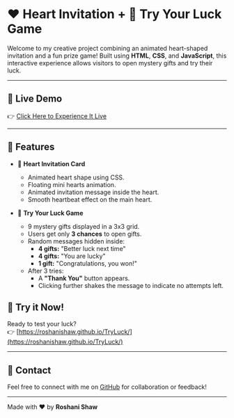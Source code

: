 # ❤️ Heart Invitation + 🎁 Try Your Luck Game

Welcome to my creative project combining an animated heart-shaped invitation and a fun prize game! Built using **HTML**, **CSS**, and **JavaScript**, this interactive experience allows visitors to open mystery gifts and try their luck.

---

## 🚀 Live Demo

👉 [Click Here to Experience It Live](https://roshanishaw.github.io/TryLuck/)

---

## 🎉 Features

- 💓 **Heart Invitation Card**  
   - Animated heart shape using CSS.
   - Floating mini hearts animation.
   - Animated invitation message inside the heart.
   - Smooth heartbeat effect on the main heart.

- 🎁 **Try Your Luck Game**  
   - 9 mystery gifts displayed in a 3x3 grid.
   - Users get only **3 chances** to open gifts.
   - Random messages hidden inside:
     - **4 gifts:** "Better luck next time"
     - **4 gifts:** "You are lucky"
     - **1 gift:** "Congratulations, you won!"
   - After 3 tries:
     - A **"Thank You"** button appears.
     - Clicking further shakes the message to indicate no attempts left.

## 👏 Try it Now!

Ready to test your luck?  
👉 [https://roshanishaw.github.io/TryLuck/](https://roshanishaw.github.io/TryLuck/)

---

## 📩 Contact

Feel free to connect with me on [GitHub](https://github.com/RoshaniShaw) for collaboration or feedback!

---

Made with ❤️ by **Roshani Shaw**
